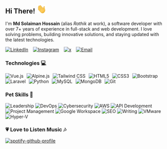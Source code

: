 <h2>Hi There! <img src="https://raw.githubusercontent.com/mdrathik/mdrathik/refs/heads/master/wave.gif" width="30"></h2>

<p>
    I'm <strong>Md Solaiman Hossain</strong> (alias <em>Rathik</em> at work), a software developer with over 7+ years of experience in full-stack and web development. I love solving problems, building innovative solutions, and staying updated with the latest technologies.
</p>

<div style="display: flex; gap: 15px; flex-wrap: wrap;">
    <a target="_blank" href="https://www.linkedin.com/in/mdrathik">
        <img src="https://img.shields.io/badge/-solaiman-blue?style=flat-square&logo=Linkedin&logoColor=white" alt="LinkedIn" />
    </a>
    <a target="_blank" href="https://instagram.com/mdrathik">
        <img src="https://img.shields.io/badge/-solaiman-purple?style=flat-square&logo=instagram&logoColor=white" alt="Instagram" />
    </a>
    <a target="_blank" href="https://x.com/mdrathik">
        <img src="https://img.shields.io/badge/-@solaiman-03a57a?style=flat-square&labelColor=000000&logo=x" alt="x" />
    </a>
    <a target="_blank" href="mailto:hello@rathik.dev">
        <img src="https://img.shields.io/badge/-hello@rathik.dev-c14438?style=flat-square&logo=gmail&logoColor=white" alt="Email" />
    </a>
</div>

<h3>Technologies 💻</h3>

<div style="display: flex; gap: 10px; flex-wrap: wrap;">
    <img src="https://img.shields.io/badge/-Vue.js-black?style=flat-square&logo=vue.js" alt="Vue.js" />
    <img src="https://img.shields.io/badge/-Alpine.js-black?style=flat-square&logo=alpine.js" alt="Alpine.js" />
    <img src="https://img.shields.io/badge/-Tailwind%20CSS-black?style=flat-square&logo=tailwindcss" alt="Tailwind CSS" />
    <img src="https://img.shields.io/badge/-HTML5-black?style=flat-square&logo=html5" alt="HTML5" />
    <img src="https://img.shields.io/badge/-CSS3-black?style=flat-square&logo=css3" alt="CSS3" />
    <img src="https://img.shields.io/badge/-Bootstrap-black?style=flat-square&logo=bootstrap" alt="Bootstrap" />
</div>

<div style="display: flex; gap: 10px; flex-wrap: wrap;">
    <img src="https://img.shields.io/badge/-Laravel-black?style=flat-square&logo=laravel" alt="Laravel" />
    <img src="https://img.shields.io/badge/-Python-black?style=flat-square&logo=python" alt="Python" />
    <img src="https://img.shields.io/badge/-MySQL-black?style=flat-square&logo=mysql" alt="MySQL" />
    <img src="https://img.shields.io/badge/-MongoDB-black?style=flat-square&logo=mongodb" alt="MongoDB" />
    <img src="https://img.shields.io/badge/-Git-black?style=flat-square&logo=git" alt="Git" />
</div>


### Pet Skills 🐾

![Leadership](https://img.shields.io/badge/-Leadership-%23F39C12?style=flat-square&logo=people&logoColor=white) 
![DevOps](https://img.shields.io/badge/-DevOps-%236CC24C?style=flat-square&logo=jenkins&logoColor=white) 
![Cybersecurity](https://img.shields.io/badge/-CyberSecurity-%23074e5f?style=flat-square&logo=shield&logoColor=white)
![AWS](https://img.shields.io/badge/-AWS-%23FF9900?style=flat-square&logo=aws&logoColor=white)
![API Development](https://img.shields.io/badge/-API_Development-%234CAF50?style=flat-square&logo=swagger&logoColor=white)
![Project Management](https://img.shields.io/badge/-Project_Management-%23F4C300?style=flat-square&logo=trello&logoColor=white)
![Google Workspace](https://img.shields.io/badge/-Google_Workspace-%23DB4437?style=flat-square&logo=google&logoColor=white)
![SEO](https://img.shields.io/badge/-SEO-%23F7B731?style=flat-square&logo=searchengineland&logoColor=white)
![Writing](https://img.shields.io/badge/-Writing-%23A5ACAF?style=flat-square&logo=react&logoColor=white)
![VMware](https://img.shields.io/badge/-VMware-%230A6E3D?style=flat-square&logo=vmware&logoColor=white) 
![Hyper-V](https://img.shields.io/badge/-Hyper_V-%230A6E3D?style=flat-square&logo=microsoft&logoColor=white)


### 💗 Love to Listen Music 🎶
[![spotify-github-profile](https://spotify-github-profile.kittinanx.com/api/view?uid=31pfttrv3lq42srrytg5h7qwjtdm&cover_image=false&theme=default&show_offline=true&background_color=000000&interchange=false&bar_color=53b14f&bar_color_cover=false)](https://spotify-github-profile.kittinanx.com/api/view?uid=31pfttrv3lq42srrytg5h7qwjtdm&redirect=true)
